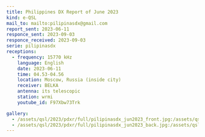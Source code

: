 ```yaml
---
title: Philippines DX Report of June 2023
kind: e-QSL
mail_to: mailto:pilipinasdx@gmail.com
report_sent: 2023-06-11
responce_sent: 2023-09-03
responce_received: 2023-09-03
serie: pilipinasdx
receptions:
  - frequency: 15770 kHz
    language: English
    date: 2023-06-11
    time: 04.53-04.56
    location: Moscow, Russia (inside city)
    receiver: BELKA
    antenna: its telescopic
    station: wrmi
    youtube_id: F97Xbw73Trk

gallery:
  - /assets/qsl/2023/pdxr/full/pilipinasdx_jun2023_front.jpg:/assets/qsl/2023/pdxr/small/pilipinasdx_jun2023_front.jpg
  - /assets/qsl/2023/pdxr/full/pilipinasdx_jun2023_back.jpg:/assets/qsl/2023/pdxr/small/pilipinasdx_jun2023_back.jpg
---
```

